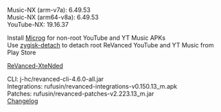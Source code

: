 Music-NX (arm-v7a): 6.49.53  
Music-NX (arm64-v8a): 6.49.53  
YouTube-NX: 19.16.37  

Install [Microg](https://github.com/ReVanced/GmsCore/releases) for non-root YouTube and YT Music APKs  
Use [zygisk-detach](https://github.com/j-hc/zygisk-detach) to detach root ReVanced YouTube and YT Music from Play Store  

[ReVanced-XteNded](https://github.com/smmahbubhossain/ReVanced-XteNded)
  
CLI: j-hc/revanced-cli-4.6.0-all.jar  
Integrations: rufusin/revanced-integrations-v0.150.13_m.apk  
Patches: rufusin/revanced-patches-v2.223.13_m.jar  
[Changelog](https://github.com/rufusin/revanced-patches/releases/tag/v2.223.13_m)  
